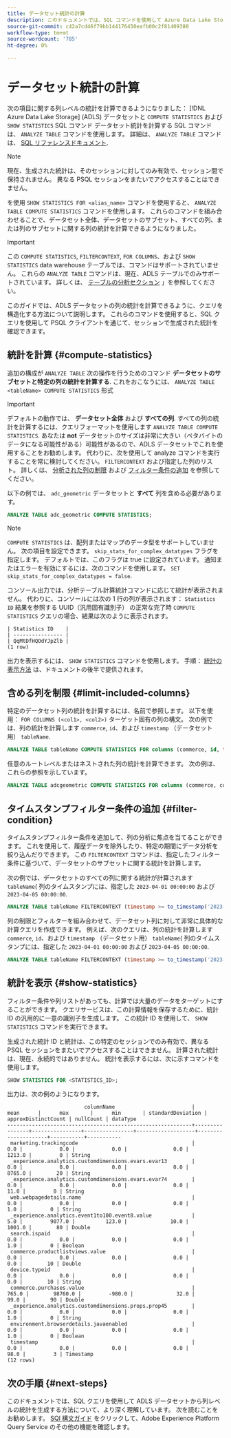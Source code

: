 ```yaml
---
title: データセット統計の計算
description: このドキュメントでは、SQL コマンドを使用して Azure Data Lake Storage(ADLS) データセットの列レベルの統計を計算する方法について説明します。
source-git-commit: c42a7cd46f79bb144176450eafb00c2f81409380
workflow-type: tm+mt
source-wordcount: '785'
ht-degree: 0%

---
```


# データセット統計の計算

次の項目に関する列レベルの統計を計算できるようになりました： [!DNL Azure Data Lake Storage] (ADLS) データセットと `COMPUTE STATISTICS` および `SHOW STATISTICS` SQL コマンド データセット統計を計算する SQL コマンドは、 `ANALYZE TABLE` コマンドを使用します。 詳細は、 `ANALYZE TABLE` コマンドは、 [SQL リファレンスドキュメント](../sql/syntax.md#analyze-table).

>[!NOTE]
>
>現在、生成された統計は、そのセッションに対してのみ有効で、セッション間で保持されません。 異なる PSQL セッションをまたいでアクセスすることはできません。

を使用 `SHOW STATISTICS FOR <alias_name>` コマンドを使用すると、 `ANALYZE TABLE COMPUTE STATISTICS` コマンドを使用します。 これらのコマンドを組み合わせることで、データセット全体、データセットのサブセット、すべての列、または列のサブセットに関する列の統計を計算できるようになりました。

>[!IMPORTANT]
>
>この `COMPUTE STATISTICS`, `FILTERCONTEXT`, `FOR COLUMNS`、および `SHOW STATISTICS` data warehouse テーブルでは、コマンドはサポートされていません。 これらの `ANALYZE TABLE` コマンドは、現在、ADLS テーブルでのみサポートされています。 詳しくは、 [テーブルの分析セクション](../sql/syntax.md#analyze-table) 」を参照してください。

このガイドでは、ADLS データセットの列の統計を計算できるように、クエリを構造化する方法について説明します。 これらのコマンドを使用すると、SQL クエリを使用して PSQL クライアントを通じて、セッションで生成された統計を確認できます。

## 統計を計算 {#compute-statistics}

追加の構成が `ANALYZE TABLE` 次の操作を行うためのコマンド **データセットのサブセットと特定の列の統計を計算する**. これをおこなうには、 `ANALYZE TABLE <tableName> COMPUTE STATISTICS` 形式

>[!IMPORTANT]
>
>デフォルトの動作では、 **データセット全体** および **すべての列**. すべての列の統計を計算するには、クエリフォーマットを使用します `ANALYZE TABLE COMPUTE STATISTICS`. あなたは **not** データセットのサイズは非常に大きい（ペタバイトのデータになる可能性がある）可能性があるので、ADLS データセットでこれを使用することをお勧めします。 代わりに、次を使用して analyze コマンドを実行することを常に検討してください。 `FILTERCONTEXT` および指定した列のリスト。 詳しくは、 [分析された列の制限](#limit-included-columns) および [フィルター条件の追加](#filter-condition) を参照してください。

以下の例では、 `adc_geometric` データセットと **すべて** 列を含める必要があります。

```sql
ANALYZE TABLE adc_geometric COMPUTE STATISTICS;
```

>[!NOTE]
>
>`COMPUTE STATISTICS` は、配列またはマップのデータ型をサポートしていません。 次の項目を設定できます。 `skip_stats_for_complex_datatypes` フラグを指定します。 デフォルトでは、このフラグは true に設定されています。 通知またはエラーを有効にするには、次のコマンドを使用します。 `SET skip_stats_for_complex_datatypes = false`.

<!-- Commented out until the <alias_name> feature is released.
This second example, is a more real-world example as it uses an alias name. See the [alias name section](#alias-name) for more details on this feature.

```sql
ANALYZE TABLE adc_geometric COMPUTE STATISTICS as <alias_name>;
``` -->

コンソール出力では、分析テーブル計算統計コマンドに応じて統計が表示されません。 代わりに、コンソールには次の 1 行の列が表示されます： `Statistics ID` 結果を参照する UUID（汎用固有識別子） の正常な完了時 `COMPUTE STATISTICS` クエリの場合、結果は次のように表示されます。

```console
| Statistics ID    | 
| ---------------- |
| QqMtDfHQOdYJpZlb |
(1 row)
```

出力を表示するには、 `SHOW STATISTICS` コマンドを使用します。 手順： [統計の表示方法](#show-statistics) は、ドキュメントの後半で提供されます。

## 含める列を制限 {#limit-included-columns}

特定のデータセット列の統計を計算するには、名前で参照します。 以下を使用： `FOR COLUMNS (<col1>, <col2>)` ターゲット固有の列の構文。 次の例では、列の統計を計算します  `commerce`, `id`、および `timestamp` （データセット用） `tableName`.

```sql
ANALYZE TABLE tableName COMPUTE STATISTICS FOR columns (commerce, id, timestamp);
```

任意のルートレベルまたはネストされた列の統計を計算できます。 次の例は、これらの参照を示しています。

```sql
ANALYZE TABLE adcgeometric COMPUTE STATISTICS FOR columns (commerce, commerce.purchases.value, commerce.productListAdds.value);
```

## タイムスタンプフィルター条件の追加 {#filter-condition}

タイムスタンプフィルター条件を追加して、列の分析に焦点を当てることができます。 これを使用して、履歴データを除外したり、特定の期間にデータ分析を絞り込んだりできます。 この `FILTERCONTEXT` コマンドは、指定したフィルター条件に基づいて、データセットのサブセットに関する統計を計算します。

次の例では、データセットのすべての列に関する統計が計算されます `tableName`( 列のタイムスタンプには、指定した `2023-04-01 00:00:00` および `2023-04-05 00:00:00`.

```sql
ANALYZE TABLE tableName FILTERCONTEXT (timestamp >= to_timestamp('2023-04-01 00:00:00') and timestamp <= to_timestamp('2023-04-05 00:00:00')) COMPUTE STATISTICS FOR ALL COLUMNS;
```

列の制限とフィルターを組み合わせて、データセット列に対して非常に具体的な計算クエリを作成できます。 例えば、次のクエリは、列の統計を計算します `commerce`, `id`、および `timestamp` （データセット用） `tableName`( 列のタイムスタンプには、指定した `2023-04-01 00:00:00` および `2023-04-05 00:00:00`.

```sql
ANALYZE TABLE tableName FILTERCONTEXT (timestamp >= to_timestamp('2023-04-01 00:00:00') and timestamp <= to_timestamp('2023-04-05 00:00:00')) COMPUTE STATISTICS FOR columns (commerce, id, timestamp);
```

<!-- ## Create an alias name {#alias-name}

Since the filter condition and the column list can target a large amount of data, it is unrealistic to remember the exact values. Instead, you can provide an `<alias_name>` to store this calculated information. If you do not provide an alias name for these calculations, Query Service generates a universally unique identifier for the alias ID. You can then use this alias ID to look up the computed statistics with the `SHOW STATISTICS` command. 

>[!NOTE]
>
>Although alias names are optional, you are recommended to use them as best practice.

The example below stores the output computed statistics in the `alias_name` for later reference.

```sql
ANALYZE TABLE adc_geometric COMPUTE STATISTICS FOR ALL COLUMNS as alias_name;
```

The output for the above example is `SUCCESSFULLY COMPLETED, alias_name`. The console output does not display the statistics in the response of the analyze table compute statistics command. To see the output, you must use the `SHOW STATISTICS` command discussed below. -->

## 統計を表示 {#show-statistics}

<!-- Commented out until the <alias_name> feature is released.
The alias name used in the query is available as soon as the `ANALYZE TABLE` command has been run.  -->

フィルター条件や列リストがあっても、計算では大量のデータをターゲットにすることができます。 クエリサービスは、この計算情報を保存するために、統計 ID の汎用的に一意の識別子を生成します。 この統計 ID を使用して、 `SHOW STATISTICS` コマンドを実行できます。

生成された統計 ID と統計は、この特定のセッションでのみ有効で、異なる PSQL セッションをまたいでアクセスすることはできません。 計算された統計は、現在、永続的ではありません。 統計を表示するには、次に示すコマンドを使用します。

```sql
SHOW STATISTICS FOR <STATISTICS_ID>;
```

出力は、次の例のようになります。

```console
                         columnName                         |      mean      |      max       |      min       | standardDeviation | approxDistinctCount | nullCount | dataType  
------------------------------------------------------------+----------------+----------------+----------------+-------------------+---------------------+-----------+-----------
 marketing.trackingcode                                     |            0.0 |            0.0 |            0.0 |               0.0 |              1213.0 |         0 | String
 _experience.analytics.customdimensions.evars.evar13        |            0.0 |            0.0 |            0.0 |               0.0 |              8765.0 |        20 | String
 _experience.analytics.customdimensions.evars.evar74        |            0.0 |            0.0 |            0.0 |               0.0 |                11.0 |         0 | String
 web.webpagedetails.name                                    |            0.0 |            0.0 |            0.0 |               0.0 |                 1.0 |         0 | String
 _experience.analytics.event1to100.event8.value             |            5.0 |         9077.0 |          123.0 |              10.0 |              1001.0 |        80 | Double
 search.ispaid                                              |            0.0 |            0.0 |            0.0 |               0.0 |                 1.0 |         0 | Boolean
 commerce.productlistviews.value                            |            0.0 |            0.0 |            0.0 |               0.0 |                 0.0 |        10 | Double
 device.typeid                                              |            0.0 |            0.0 |            0.0 |               0.0 |                 0.0 |        10 | String
 commerce.purchases.value                                   |          765.0 |        98760.0 |         -980.0 |              32.0 |                99.0 |        90 | Double
 _experience.analytics.customdimensions.props.prop45        |            0.0 |            0.0 |            0.0 |               0.0 |                 1.0 |         0 | String
 environment.browserdetails.javaenabled                     |            0.0 |            0.0 |            0.0 |               0.0 |                 1.0 |         0 | Boolean
 timestamp                                                  |            0.0 |            0.0 |            0.0 |               0.0 |                98.0 |         3 | Timestamp
(12 rows)
```

## 次の手順 {#next-steps}

このドキュメントでは、SQL クエリを使用して ADLS データセットから列レベルの統計を生成する方法について、より深く理解しています。 次を読むことをお勧めします。 [SQl 構文ガイド](../sql/syntax.md) をクリックして、Adobe Experience Platform Query Service のその他の機能を確認します。
